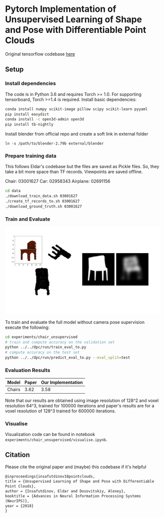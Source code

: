 # Pytorch Implementation of Unsupervised Learning of Shape and Pose with Differentiable Point Clouds

Original tensorflow codebase [here](https://github.com/eldar/differentiable-point-clouds/)

## Setup

### Install dependencies
The code is in Python 3.6 and requires Torch >= 1.0. For supporting tensorboard, Torch >=1.4 is required.
Install basic dependencies:

```bash
conda install numpy scikit-image pillow scipy scikit-learn pyyaml
pip install easydict
conda install -c open3d-admin open3d
pip install tb-nightly
```
Install blender from official repo and create a soft link in external folder
```
ln -s /path/to/blender-2.79b external/blender
```

### Prepare training data
This follows Eldar's codebase but the files are saved as Pickle files. So, they take a bit more space than TF records. Viewpoints are saved offline.

Chair: 03001627
Car: 02958343
Airplane: 02691156

```bash
cd data
./download_train_data.sh 03001627
./create_tf_records_to.sh 03001627
./download_ground_truth.sh 03001627
```
### Train and Evaluate

<p align="center">
    <img src="imgs/training.png">
</p>

To train and evaluate the full model without camera pose supervision execute the following:

```bash
cd experiments/chair_unsupervised
# train and compute accuracy on the validation set
python ../../dpc/run/train_eval_to.py
# compute accuracy on the test set
python ../../dpc/run/predict_eval_to.py --eval_split=test
```

### Evaluation Results

| Model | Paper | Our Implementation|
---|---|---
| Chairs| 3.62  | 3.58|

Note that our results are obtained using image resolution of 128^2 and voxel resolution 64^3, trained for 100000 iterations and paper's results are for a voxel resolution of 128^3 trained for 600000 iterations.



### Visualise

Visualization code can be found in notebook `experiments/chair_unsupervised/visualise.ipynb`.


## Citation
Please cite the original paper and (maybe) this codebase if it's helpful

```
@inproceedings{insafutdinov18pointclouds,
title = {Unsupervised Learning of Shape and Pose with Differentiable Point Clouds},
author = {Insafutdinov, Eldar and Dosovitskiy, Alexey},
booktitle = {Advances in Neural Information Processing Systems (NeurIPS)},
year = {2018}
}
```
